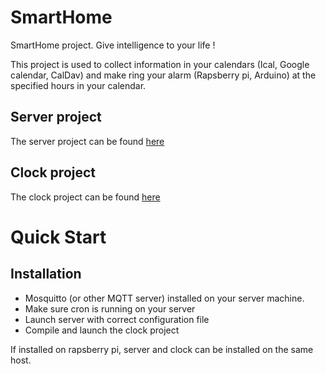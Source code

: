 # SmartHome
SmartHome project. Give intelligence to your life !

This project is used to collect information in your calendars (Ical, Google calendar, CalDav) and make ring your alarm (Rapsberry pi, Arduino) at the specified hours in your calendar.

## Server project
The server project can be found [here](https://github.com/alexgus/SmartHome-Server "Server project")

## Clock project
The clock project can be found [here](https://github.com/alexgus/SmartHome-Clock "Clock project")

# Quick Start
## Installation
 * Mosquitto (or other MQTT server) installed on your server machine.
 * Make sure cron is running on your server
 * Launch server with correct configuration file
 * Compile and launch the clock project
 
If installed on rapsberry pi, server and clock can be installed on the same host.